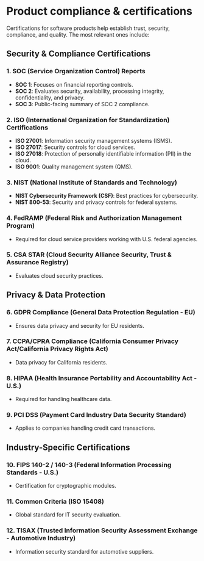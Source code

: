 # Product compliance & certifications

Certifications for software products help establish trust, security, compliance, and quality. The most relevant ones include:

## **Security & Compliance Certifications**

### **1. SOC (Service Organization Control) Reports**

- **SOC 1**: Focuses on financial reporting controls.
- **SOC 2**: Evaluates security, availability, processing integrity, confidentiality, and privacy.
- **SOC 3**: Public-facing summary of SOC 2 compliance.

### **2. ISO (International Organization for Standardization) Certifications**

- **ISO 27001**: Information security management systems (ISMS).
- **ISO 27017**: Security controls for cloud services.
- **ISO 27018**: Protection of personally identifiable information (PII) in the cloud.
- **ISO 9001**: Quality management system (QMS).

### **3. NIST (National Institute of Standards and Technology)**

- **NIST Cybersecurity Framework (CSF)**: Best practices for cybersecurity.
- **NIST 800-53**: Security and privacy controls for federal systems.

### **4. FedRAMP (Federal Risk and Authorization Management Program)**

- Required for cloud service providers working with U.S. federal agencies.

### **5. CSA STAR (Cloud Security Alliance Security, Trust & Assurance Registry)**

- Evaluates cloud security practices.

## **Privacy & Data Protection**

### **6. GDPR Compliance (General Data Protection Regulation - EU)**

- Ensures data privacy and security for EU residents.

### **7. CCPA/CPRA Compliance (California Consumer Privacy Act/California Privacy Rights Act)**

- Data privacy for California residents.

### **8. HIPAA (Health Insurance Portability and Accountability Act - U.S.)**

- Required for handling healthcare data.

### **9. PCI DSS (Payment Card Industry Data Security Standard)**

- Applies to companies handling credit card transactions.

## **Industry-Specific Certifications**

### **10. FIPS 140-2 / 140-3 (Federal Information Processing Standards - U.S.)**

- Certification for cryptographic modules.

### **11. Common Criteria (ISO 15408)**

- Global standard for IT security evaluation.

### **12. TISAX (Trusted Information Security Assessment Exchange - Automotive Industry)**

- Information security standard for automotive suppliers.
